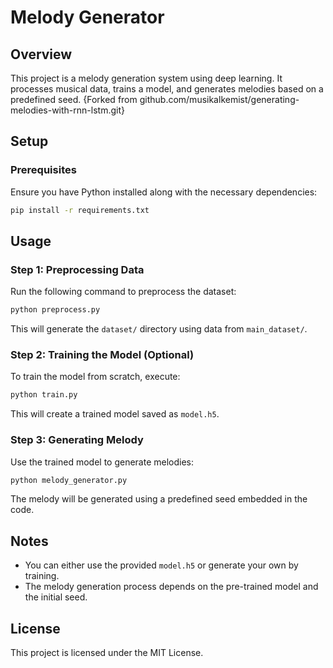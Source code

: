 # Melody Generator

## Overview
This project is a melody generation system using deep learning. It processes musical data, trains a model, and generates melodies based on a predefined seed. {Forked from github.com/musikalkemist/generating-melodies-with-rnn-lstm.git}


## Setup
### Prerequisites
Ensure you have Python installed along with the necessary dependencies:
```sh
pip install -r requirements.txt
```

## Usage

### Step 1: Preprocessing Data
Run the following command to preprocess the dataset:
```sh
python preprocess.py
```
This will generate the `dataset/` directory using data from `main_dataset/`.

### Step 2: Training the Model (Optional)
To train the model from scratch, execute:
```sh
python train.py
```
This will create a trained model saved as `model.h5`.

### Step 3: Generating Melody
Use the trained model to generate melodies:
```sh
python melody_generator.py
```
The melody will be generated using a predefined seed embedded in the code.

## Notes
- You can either use the provided `model.h5` or generate your own by training.
- The melody generation process depends on the pre-trained model and the initial seed.

## License
This project is licensed under the MIT License.
